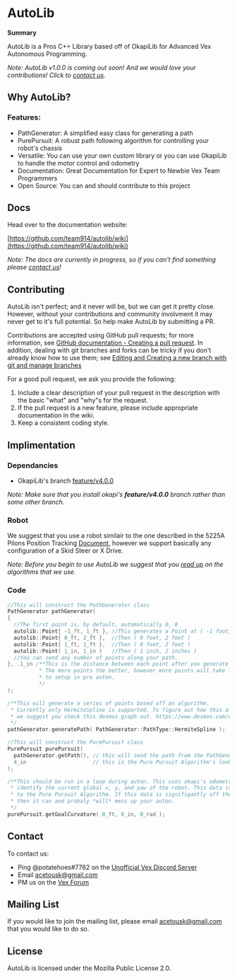 # AutoLib

**Summary** 

AutoLib is a Pros C++ Library based off of OkapiLib for Advanced Vex Autonomous Programming. 
 
*Note: AutoLib v1.0.0 is coming out soon! And we would love your contributions! Click to [contact us](https://github.com/team914/autolib#contact).* 

## Why AutoLib?

### Features:
 - PathGenerator: A simplified easy class for generating a path
 - PurePursuit: A robust path following algorithm for controlling your robot's chassis
 - Versatile: You can use your own custom library or you can use OkapiLib to handle the motor control and odometry
 - Documentation: Great Documentation for Expert to Newbie Vex Team Programmers
 - Open Source: You can and should contribute to this project
 
## Docs
Head over to the documentation website:

[https://github.com/team914/autolib/wiki](https://github.com/team914/autolib/wiki)

*Note: The docs are currently in progress, so if you can't find something please [contact us](https://github.com/team914/autolib#contact)!*

## Contributing
AutoLib isn't perfect; and it never will be, but we can get it pretty close. However, without your contributions and community involvment it may never get to it's full potential. So help make AutoLib by submitting a PR.

Contributions are
accepted using GitHub pull requests; for more information, see 
[GitHub documentation - Creating a pull request](https://help.github.com/articles/creating-a-pull-request/). In addition, dealing with git branches and forks can be tricky if you don't already know how to use them; see [Editing and Creating a new branch with git and manage branches](https://github.com/acetousk/autolib/wiki/Editing-Create-a-new-branch-with-git-and-manage-branches)

For a good pull request, we ask you provide the following:

1. Include a clear description of your pull request in the description with the basic "what" and "why"s for the request.
2. If the pull request is a new feature, please include appropriate documentation in the wiki.
3. Keep a consistent coding style.

## Implimentation

### Dependancies
 - OkapiLib's branch [feature/v4.0.0](https://github.com/OkapiLib/OkapiLib/tree/feature/v4.0.0)

 *Note: Make sure that you install okapi's **feature/v4.0.0** branch rather than some other branch.*

### Robot
We suggest that you use a robot similair to the one described in the 5225A Pilons Position Tracking [Document](https://github.com/team914/autolib-pdfs/blob/master/pilons-position-tracking.pdf), however we support basically any configuration of a Skid Steer or X Drive.

*Note: Before you begin to use AutoLib we suggest that you [read up](https://github.com/team914/autolib/wiki/Basic-Autonomous-Tiers-Theory) on the algorithms that we use.*

### Code
```cpp
//This will construct the PathGenerator class
PathGenerator pathGenerator(
{
  //The first point is, by default, automatically 0, 0
  autolib::Point{ -1_ft, 1_ft }, //This generates a Point at ( -1 foot, 1 foot )
  autolib::Point{ 0_ft, 2_ft },  //Then ( 0 feet, 2 feet )
  autolib::Point{ 1_ft, 1_ft },  //Then ( 0 feet, 2 feet )
  autolib::Point( 1_in, 1_in )   //Then ( 1 inch, 2 inches )
  //You can send any number of points along your path.
}, .1_in /**This is the distance between each point after you generate a path. 
          * The more points the better, however more points will take longer 
          * to setup in pre auton.
          */
);

/**This will generate a series of points based off an algorithm. 
 * Currently only HermiteSpline is supported. To figure out how this algoritm works, 
 * we suggest you check this desmos graph out. https://www.desmos.com/calculator/h2jshqzjdo
 */
pathGenerator.generatePath( PathGenerator::PathType::HermiteSpline );

//This will construct the PurePursuit class
PurePursuit purePursuit( 
  pathGenerator.getPath(), // this will send the path from the PathGenerator to PurePursuit
  4_in                     // this is the Pure Pursuit Algorithm's lookaheadDistance
);

/**This should be run in a loop during auton. This uses okapi's odometry feature to 
 * identify the current global x, y, and yaw of the robot. This data is extremely vital 
 * to the Pure Pursuit Algorithm. If this data is signifigantly off the actual position, 
 * then it can and probaly *will* mess up your auton.
 */
purePursuit.getGoalCurvature( 0_ft, 0_in, 0_rad );

```
## Contact

To contact us:
 - Ping @potatehoes#7782 on the [Unofficial Vex Discord Server](https://discord.gg/EpPejXk)
 - Email acetousk@gmail.com
 - PM us on the [Vex Forum](https://www.vexforum.com/u/potatehoes914m)
 
## Mailing List

If you would like to join the mailing list, please email acetousk@gmail.com that you would like to do so.
 
## License

AutoLib is licensed under the Mozilla Public License 2.0.
